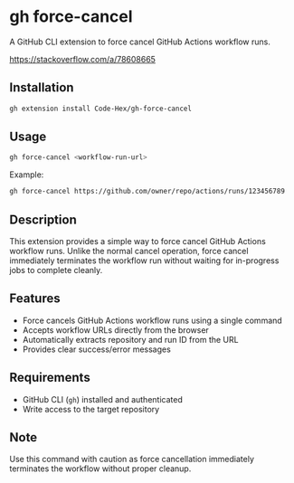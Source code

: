 # gh force-cancel

A GitHub CLI extension to force cancel GitHub Actions workflow runs.

https://stackoverflow.com/a/78608665

## Installation

```bash
gh extension install Code-Hex/gh-force-cancel
```

## Usage

```bash
gh force-cancel <workflow-run-url>
```

Example:
```bash
gh force-cancel https://github.com/owner/repo/actions/runs/123456789
```

## Description

This extension provides a simple way to force cancel GitHub Actions workflow runs. Unlike the normal cancel operation, force cancel immediately terminates the workflow run without waiting for in-progress jobs to complete cleanly.

## Features

- Force cancels GitHub Actions workflow runs using a single command
- Accepts workflow URLs directly from the browser
- Automatically extracts repository and run ID from the URL
- Provides clear success/error messages

## Requirements

- GitHub CLI (`gh`) installed and authenticated
- Write access to the target repository

## Note

Use this command with caution as force cancellation immediately terminates the workflow without proper cleanup.
